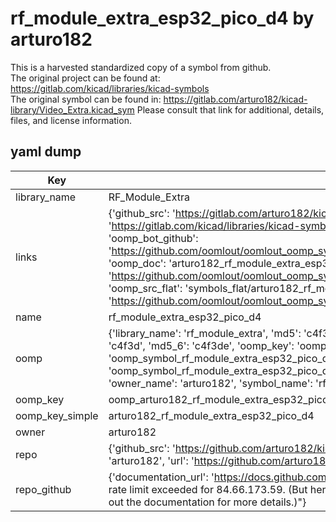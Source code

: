 # rf_module_extra_esp32_pico_d4 by arturo182  
This is a harvested standardized copy of a symbol from github.  
The original project can be found at:  
https://gitlab.com/kicad/libraries/kicad-symbols  
The original symbol can be found in:
https://gitlab.com/arturo182/kicad-library/Video_Extra.kicad_sym
Please consult that link for additional, details, files, and license information.  
## yaml dump  
| Key | Value |  
| --- | --- |  
| library_name | RF_Module_Extra |  
| links | {'github_src': 'https://gitlab.com/arturo182/kicad-library/Video_Extra.kicad_sym', 'github_src_repo': 'https://gitlab.com/kicad/libraries/kicad-symbols', 'oomp_bot': 'arturo182_rf_module_extra_esp32_pico_d4/working', 'oomp_bot_github': 'https://github.com/oomlout/oomlout_oomp_symbol_bot/tree/main/arturo182_rf_module_extra_esp32_pico_d4/working', 'oomp_doc': 'arturo182_rf_module_extra_esp32_pico_d4/working', 'oomp_doc_github': 'https://github.com/oomlout/oomlout_oomp_symbol_doc/tree/main/arturo182_rf_module_extra_esp32_pico_d4/working', 'oomp_src_flat': 'symbols_flat/arturo182_rf_module_extra_esp32_pico_d4/working', 'oomp_src_flat_github': 'https://github.com/oomlout/oomlout_oomp_symbol_src/tree/main/arturo182_rf_module_extra_esp32_pico_d4/working'} |  
| name | rf_module_extra_esp32_pico_d4 |  
| oomp | {'library_name': 'rf_module_extra', 'md5': 'c4f3defc393511b87b3f97287d4cc97e', 'md5_10': 'c4f3defc39', 'md5_5': 'c4f3d', 'md5_6': 'c4f3de', 'oomp_key': 'oomp_rf_module_extra_esp32_pico_d4', 'oomp_key_extra': 'oomp_symbol_rf_module_extra_esp32_pico_d4', 'oomp_key_full': 'oomp_symbol_rf_module_extra_esp32_pico_d4_c4f3de', 'oomp_key_simple': 'rf_module_extra_esp32_pico_d4', 'owner_name': 'arturo182', 'symbol_name': 'rf_module_extra_esp32_pico_d4'} |  
| oomp_key | oomp_arturo182_rf_module_extra_esp32_pico_d4 |  
| oomp_key_simple | arturo182_rf_module_extra_esp32_pico_d4 |  
| owner | arturo182 |  
| repo | {'github_src': 'https://github.com/arturo182/kicad-library/Video_Extra.kicad_sym', 'name': 'kicad-library', 'owner': 'arturo182', 'url': 'https://github.com/arturo182/kicad-library'} |  
| repo_github | {'documentation_url': 'https://docs.github.com/rest/overview/resources-in-the-rest-api#rate-limiting', 'message': "API rate limit exceeded for 84.66.173.59. (But here's the good news: Authenticated requests get a higher rate limit. Check out the documentation for more details.)"} |  

